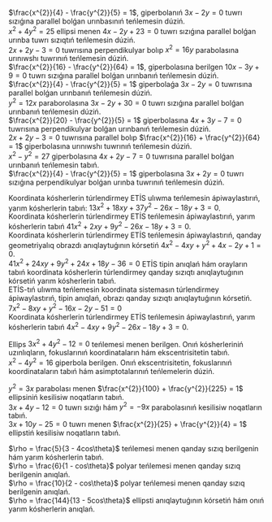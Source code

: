 $\frac{x^{2}}{4} - \frac{y^{2}}{5} = 1$, giperbolanıń $3x - 2y = 0$ tuwrı sızıǵına parallel bolǵan urınbasınıń teńlemesin dúziń.  
$x^{2} + 4y^{2} = 25$ ellipsi menen $4x - 2y + 23 = 0$ tuwrı sızıǵına parallel bolǵan urınba tuwrı sızıqtıń teńlemesin dúziń.  
$2x + 2y - 3 = 0$ tuwrısına perpendikulyar bolıp $x^{2} = 16y$ parabolasına urınıwshı tuwrınıń teńlemesin dúziń.  
$\frac{x^{2}}{16} - \frac{y^{2}}{64} = 1$, giperbolasına berilgen $10x - 3y + 9 = 0$ tuwrı sızıǵına parallel bolǵan urınbanıń teńlemesin dúziń.  
$\frac{x^{2}}{4} - \frac{y^{2}}{5} = 1$ giperbolaǵa $3x - 2y = 0$ tuwrısına parallel bolǵan urınbanıń teńlemesin dúziń.  
$y^{2} = 12x$ paraborolasına $3x - 2y + 30 = 0$ tuwrı sızıǵına parallel bolǵan urınbanıń teńlemesin dúziń.  
$\frac{x^{2}}{20} - \frac{y^{2}}{5} = 1$ giperbolasına $4x + 3y - 7 = 0$ tuwrısına perpendikulyar bolǵan urınbanıń teńlemesin dúziń.  
$2x + 2y - 3 = 0$ tuwrısına parallel bolıp $\frac{x^{2}}{16} + \frac{y^{2}}{64} = 1$ giperbolasına urınıwshı tuwrınıń teńlemesin dúziń.  
$x^{2} - y^{2} = 27$ giperbolasına $4x + 2y - 7 = 0$ tuwrısına parallel bolǵan urınbanıń teńlemesin tabıń.  
$\frac{x^{2}}{4} - \frac{y^{2}}{5} = 1$ giperbolasına $3x + 2y = 0$ tuwrı sızıǵına perpendikulyar bolǵan urınba tuwrınıń teńlemesin dúziń.

Koordinata kósherlerin túrlendirmey ETİS ulıwma teńlemesin ápiwaylastırıń, yarım kósherlerin tabıń: $13x^{2} + 18xy + 37y^{2} - 26x - 18y + 3 = 0$.  
Koordinata kósherlerin túrlendirmey ETİS teńlemesin ápiwaylastırıń, yarım kósherlerin tabıń $41x^{2} + 2xy + 9y^{2} - 26x - 18y + 3 = 0$.  
Koordinata kósherlerin túrlendirmey ETİS teńlemesin ápiwaylastırıń, qanday geometriyalıq obrazdı anıqlaytuǵının kórsetiń $4x^{2} - 4xy + y^{2} + 4x - 2y + 1 = 0$.  
$41x^{2} + 24xy + 9y^{2} + 24x + 18y - 36 = 0$ ETİS tipin anıqlań hám orayların tabıń koordinata kósherlerin túrlendirmey qanday sızıqtı anıqlaytuǵının kórsetiń yarım kósherlerin tabıń.  
ETİS-tıń ulıwma teńlemesin koordinata sistemasın túrlendirmey ápiwaylastırıń, tipin anıqlań, obrazı qanday sızıqtı anıqlaytuǵının kórsetiń. $7x^{2} - 8xy + y^{2} - 16x - 2y - 51 = 0$  
Koordinata kósherlerin túrlendirmey ETİS teńlemesin ápiwaylastırıń, yarım kósherlerin tabıń $4x^{2} - 4xy + 9y^{2} - 26x - 18y + 3 = 0$.

Ellips $3x^{2} + 4y^{2} - 12 = 0$ teńlemesi menen berilgen. Onıń kósherleriniń uzınlıqların, fokuslarınıń koordinataların hám ekscentrisitetin tabıń.  
$x^{2} - 4y^{2} = 16$ giperbola berilgen. Onıń ekscentrisitetin, fokuslarınıń koordinataların tabıń hám asimptotalarınıń teńlemelerin dúziń.

$y^{2} = 3x$ parabolası menen $\frac{x^{2}}{100} + \frac{y^{2}}{225} = 1$ ellipsiniń kesilisiw noqatların tabıń.  
$3x + 4y - 12 = 0$ tuwrı sızıǵı hám $y^{2} = - 9x$ parabolasınıń kesilisiw noqatların tabıń.  
$3x + 10y - 25 = 0$ tuwrı menen $\frac{x^{2}}{25} + \frac{y^{2}}{4} = 1$ ellipstiń kesilisiw noqatların tabıń.

$\rho = \frac{5}{3 - 4cos\theta}$ teńlemesi menen qanday sızıq berilgenin hám yarım kósherlerin tabıń.  
$\rho = \frac{6}{1 - cos\theta}$ polyar teńlemesi menen qanday sızıq berilgenin anıqlań.  
$\rho = \frac{10}{2 - cos\theta}$ polyar teńlemesi menen qanday sızıq berilgenin anıqlań.  
$\rho = \frac{144}{13 - 5cos\theta}$ ellipsti anıqlaytuǵının kórsetiń hám onıń yarım kósherlerin anıqlań.
